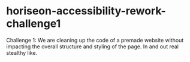# horiseon-accessibility-rework-challenge1
Challenge 1: We are cleaning up the code of a premade website without impacting the overall structure and styling of the page. In and out real stealthy like.
